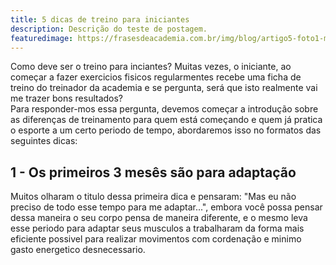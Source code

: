 ```yaml
---
title: 5 dicas de treino para iniciantes 
description: Descrição do teste de postagem.
featuredimage: https://frasesdeacademia.com.br/img/blog/artigo5-foto1-maromba-origens-significados.jpg
---
```

Como deve ser o treino para inciantes? Muitas vezes, o iniciante, ao começar a fazer exercicios fisicos regularmentes recebe uma ficha de treino do treinador da academia e se pergunta, será que isto realmente vai me trazer bons resultados?<br/>
Para responder-mos essa pergunta, devemos começar a introdução sobre as diferenças de treinamento para quem está começando e quem já pratica o esporte a um certo periodo de tempo, abordaremos isso no formatos das seguintes dicas:
<h2>1 - Os primeiros 3 mesês são para adaptação</h2>
<p>Muitos olharam o titulo dessa primeira dica e pensaram: "Mas eu não preciso de todo esse tempo para me adaptar...", embora você possa pensar dessa maneira o seu corpo pensa de maneira diferente, e o mesmo leva esse periodo para adaptar seus musculos a trabalharam da forma mais eficiente possivel para realizar movimentos com cordenação e minimo gasto energetico desnecessario.</p>
